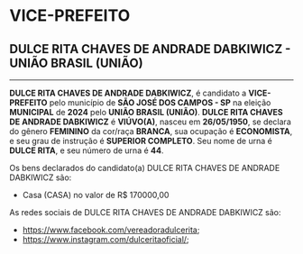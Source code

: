 # VICE-PREFEITO
## DULCE RITA CHAVES DE ANDRADE DABKIWICZ - UNIÃO BRASIL (UNIÃO)
---
**DULCE RITA CHAVES DE ANDRADE DABKIWICZ**, é candidato a **VICE-PREFEITO** pelo município de **SÃO JOSÉ DOS CAMPOS - SP** na eleição **MUNICIPAL** de **2024** pelo **UNIÃO BRASIL (UNIÃO)**.
**DULCE RITA CHAVES DE ANDRADE DABKIWICZ** é **VIÚVO(A)**, nasceu em **26/05/1950**, se declara do gênero **FEMININO** da cor/raça **BRANCA**, sua ocupação é **ECONOMISTA**, e seu grau de instrução é **SUPERIOR COMPLETO**.
Seu nome de urna é **DULCE RITA**, e seu número de urna é **44**.

Os bens declarados do candidato(a) DULCE RITA CHAVES DE ANDRADE DABKIWICZ são: 
- Casa (CASA) no valor de R$ 170000,00

As redes sociais de DULCE RITA CHAVES DE ANDRADE DABKIWICZ são:
- https://www.facebook.com/vereadoradulcerita;
- https://www.instagram.com/dulceritaoficial/;
